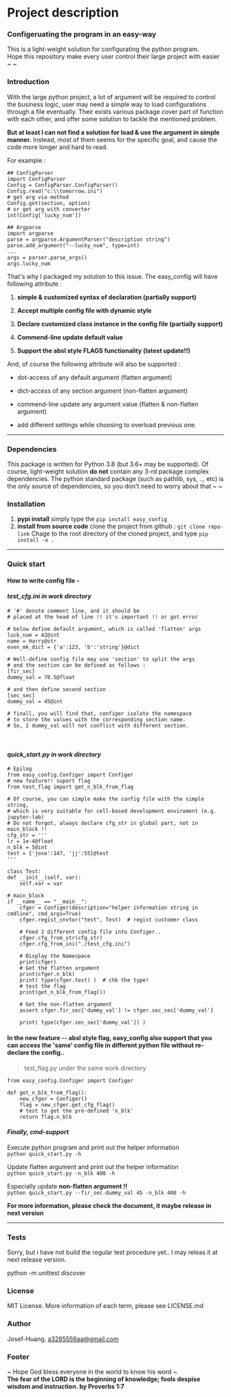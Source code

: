 # Project description
### Configeruating the program in an easy-way
This is a light-weight solution for configurating the python program. <br>
Hope this repository make every user control their large project with easier ~ ~ 

### Introduction
With the large python project, a lot of argument will be required to control the business logic, user may need a simple way to load configurations through a file eventually. Their exists various package cover part of function with each other, and offer some solution to tackle the mentioned problem. 

**But at least I can not find a solution for load & use the argument in simple manner.**   Instead, most of them seems for the specific goal, and cause the code more longer and hard to read.

For example :
    
    ## ConfigParser
    import ConfigParser 
    Config = ConfigParser.ConfigParser()
    Config.read("c:\\tomorrow.ini")
    # get arg via method
    Config.get(section, option)
    # or get arg with converter
    int(Config['lucky_num'])
    
    ## Argparse
    import argparse
    parse = argparse.ArgumentParser("description string")
    parse.add_argument("--lucky_num", type=int)
    ...
    args = parser.parse_args()
    args.lucky_num
    

That's why I packaged my solution to this issue. The easy_config will have following attribute :

1. **simple & customized syntax of declaration (partially support)**

2. **Accept multiple config file with dynamic style**

3. **Declare customized class instance in the config file (partially support)**

4. **Commend-line update default value**

5. **Support the absl style FLAGS functionality (latest update!!)** 

And, of course the following attribute will also be supported :

* dot-access of any default argument (flatten argument)

* dict-access of any section argument (non-flatten argument) 

* commend-line update any argument value (flatten & non-flatten argument)

* add different settings while choosing to overload previous one.

---

### Dependencies
This package is written for Python 3.8 (but 3.6+ may be supported).
Of course, light-weight solution **do not** contain any 3-rd package complex dependencies.
The python standard package (such as pathlib, sys, .., etc) is the only source of dependencies, so you don't need to worry about that ~ ~

### Installation
1. **pypi install**
    simply type the `pip install easy_config`
2. **install from source code**
    clone the project from github : `git clone repo-link` 
    Chage to the root directory of the cloned project, and type `pip install -e .`

---

### Quick start

#### How to write config file -

#### *test_cfg.ini in work directory*
    
    # '#' denote comment line, and it should be 
    # placed at the head of line !! it's important !! or got error 
    
    # below define default argument, which is called 'flatten' args
    luck_num = 42@int
    name = Harry@str
    even_mk_dict = {'a':123, 'b':'string'}@dict
    
    # Well-define config file may use 'section' to split the args
    # and the section can be defined as follows :
    [fir_sec]
    dummy_val = 78.5@float
    
    # and then define second section 
    [sec_sec]
    dummy_val = 45@int
    
    # finall, you will find that, configer isolate the namespace 
    # to store the values with the corresponding section name.
    # So, 2 dummy_val will not conflict with different section.
    
<br>

#### *quick_start.py in work directory*
    
    # Epilog
    from easy_config.Configer import Configer
    # new feature!! suport flag
    from test_flag import get_n_blk_from_flag

    # Of course, you can simple make the config file with the simple string, 
    # which is very suitable for cell-based development enviroment (e.g. jupyter-lab)
    # Do not forgot, always declare cfg_str in global part, not in main_block !!
    cfg_str = '''
    lr = 1e-4@float
    n_blk = 5@int
    test = {'jose':147, 'jj':55}@test
    '''
    
    class Test:
    def __init__(self, var):
        self.var = var
    
    # main_block 
    if __name__ == "__main__":
        cfger = Configer(description="helper information string in cmdline", cmd_args=True)
        cfger.regist_cnvtor("test", Test)  # regist customer class 
        
        # Feed 2 different config file into Configer..
        cfger.cfg_from_str(cfg_str)
        cfger.cfg_from_ini("./test_cfg.ini")
        
        # Display the Namespace 
        print(cfger)
        # Get the flatten argument
        print(cfger.n_blk)
        print( type(cfger.test) )  # chk the type!
        # test the flag 
        print(get_n_blk_from_flag())
        
        # Get the non-flatten argument
        assert cfger.fir_sec['dummy_val'] != cfger.sec_sec['dummy_val']
        
        print( type(cfger.sec_sec['dummy_val']) )

#### In the new feature -- absl style flag, easy_config also support that you can access the 'same' config file in different python file without re-declare the config..
> test_flag.py under the same work directory

    from easy_config.Configer import Configer

    def get_n_blk_from_flag():
        new_cfger = Configer()
        flag = new_cfger.get_cfg_flag()
        # test to get the pre-defined 'n_blk'
        return flag.n_blk

        
#### *Finally, cmd-support*

Execute python program and print out the helper information <br>
`python quick_start.py -h`

Update flatten argument and print out the helper information <br>
`python quick_start.py -n_blk 400 -h`

Especially update **non-flatten argument !!** <br>
`python quick_start.py --fir_sec-dummy_val 45 -n_blk 400 -h`


**For more information, please check the document, it maybe release in next version**

---

### Tests
Sorry, but i have not build the regular test procedure yet..
I may releas it at next release version.

python -m unittest discover

### License
MIT License. More information of each term, please see LICENSE.md

### Author 
Josef-Huang, a3285556aa@gmail.com 

### Footer
~ Hope God bless everyone in the world to know his word ~ <br>
**The fear of the LORD is the beginning of knowledge; fools despise wisdom and instruction. by Proverbs 1:7**